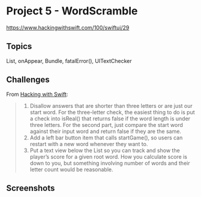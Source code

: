 # Project 5 - WordScramble

https://www.hackingwithswift.com/100/swiftui/29

## Topics

List, onAppear, Bundle, fatalError(), UITextChecker

## Challenges

From [Hacking with Swift](https://www.hackingwithswift.com/books/ios-swiftui/word-scramble-wrap-up):
>1. Disallow answers that are shorter than three letters or are just our start word. For the three-letter check, the easiest thing to do is put a check into isReal() that returns false if the word length is under three letters. For the second part, just compare the start word against their input word and return false if they are the same.
>2. Add a left bar button item that calls startGame(), so users can restart with a new word whenever they want to.
>3. Put a text view below the List so you can track and show the player’s score for a given root word. How you calculate score is down to you, but something involving number of words and their letter count would be reasonable.

## Screenshots

